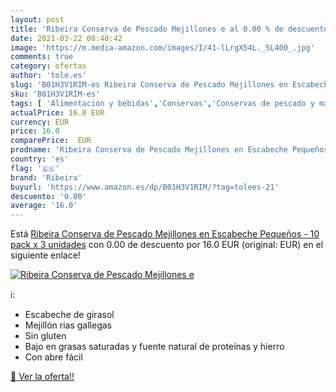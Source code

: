 ```yaml
---
layout: post
title: 'Ribeira Conserva de Pescado Mejillones e al 0.00 % de descuento'
date: 2021-03-22 08:48:42
image: 'https://m.media-amazon.com/images/I/41-lLrgX54L._SL400_.jpg'
comments: true
category: ofertas
author: 'tole.es'
slug: 'B01H3V1RIM-es Ribeira Conserva de Pescado Mejillones en Escabeche...'
sku: 'B01H3V1RIM-es'
tags: [ 'Alimentación y bebidas','Conservas','Conservas de pescado y marisco','conserva','escabeche','mejillones','ribeira', ]
actualPrice: 16.0 EUR
currency: EUR
price: 16.0
comparePrice:  EUR
prodname: 'Ribeira Conserva de Pescado Mejillones en Escabeche Pequeños - 10 pack x 3 unidades'
country: 'es'
flag: '🇪🇸'
brand: 'Ribeira'
buyurl: 'https://www.amazon.es/dp/B01H3V1RIM/?tag=tolees-21'
descuento: '0.00'
average: '16.0'
---
```


Está [Ribeira Conserva de Pescado Mejillones en Escabeche Pequeños - 10 pack x 3 unidades](https://www.amazon.es/dp/B01H3V1RIM/?tag=tolees-21) con 0.00 de descuento por 16.0 EUR (original:  EUR) en el siguiente enlace!

[![Ribeira Conserva de Pescado Mejillones e](https://m.media-amazon.com/images/I/41-lLrgX54L._SL400_.jpg)](https://www.amazon.es/dp/B01H3V1RIM/?tag=tolees-21)

ℹ️:

- Escabeche de girasol
- Mejillón rias gallegas
- Sin gluten
- Bajo en grasas saturadas y fuente natural de proteínas y hierro
- Con abre fácil

[🛒 Ver la oferta!!](https://www.amazon.es/dp/B01H3V1RIM/?tag=tolees-21)
